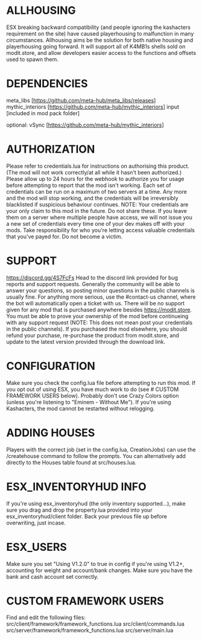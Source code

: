 # ALLHOUSING
ESX breaking backward compatibility (and people ignoring the kashacters requirement on the site) have caused playerhousing to malfunction in many circumstances.
Allhousing aims be the solution for both native housing and playerhousing going forward.
It will support all of K4MB1s shells sold on modit.store, and allow developers easier access to the functions and offsets used to spawn them.

# DEPENDENCIES
meta_libs [https://github.com/meta-hub/meta_libs/releases]
mythic_interiors [https://github.com/meta-hub/mythic_interiors]
input [included in mod pack folder]

optional: vSync [https://github.com/meta-hub/mythic_interiors]

# AUTHORIZATION
Please refer to credentials.lua for instructions on authorising this product. (The mod will not work correctly/at all while it hasn't been authorized.)
Please allow up to 24 hours for the webhook to authorize you for usage before attempting to report that the mod isn't working.
Each set of credentials can be run on a maximum of two servers at a time. Any more and the mod will stop working, and the credentials will be irreversibly blacklisted if suspicious behaviour continues.
  NOTE:
    Your credentials are your only claim to this mod in the future.
    Do not share these.
    If you leave them on a server where multiple people have access, we will not issue you a new set of credentials every time one of your dev makes off with your mods.
    Take responsibility for who you're letting access valuable credentials that you've payed for. Do not become a victim.

# SUPPORT
https://discord.gg/4S7FcFs
Head to the discord link provided for bug reports and support requests. Generally the community will be able to answer your questions, so posting minor questions in the public channels is usually fine.
For anything more serious, use the #contact-us channel, where the bot will automatically open a ticket with us.
There will be no support given for any mod that is purchased anywhere besides https://modit.store.
You must be able to prove your ownership of the mod before continueing with any support request (NOTE: This does not mean post your credentials in the public channels).
If you purchased the mod elsewhere, you should refund your purchase, re-purchase the product from modit.store, and update to the latest version provided through the download link.

# CONFIGURATION
Make sure you check the config.lua file before attempting to run this mod.
If you opt out of using ESX, you have much work to do (see # CUSTOM FRAMEWORK USERS below).
Probably don't use Crazy Colors option (unless you're listening to "Eminem - Without Me").
If you're using Kashacters, the mod cannot be restarted without relogging.

# ADDING HOUSES
Players with the correct job (set in the config.lua, CreationJobs) can use the /createhouse command to follow the prompts.
You can alternatively add directly to the Houses table found at src/houses.lua.

# ESX_INVENTORYHUD INFO
If you're using esx_inventoryhud (the only inventory supported...), make sure you drag and drop the property.lua provided into your esx_inventoryhud/client folder.
Back your previous file up before overwriting, just incase.

# ESX_USERS
Make sure you set "Using V1.2.0" to true in config if you're using V1.2+, accounting for weight and account/bank changes.
Make sure you have the bank and cash account set correctly.

# CUSTOM FRAMEWORK USERS
Find and edit the following files:
  src/client/framework/framework_functions.lua
  src/client/commands.lua
  src/server/framework/framework_functions.lua
  src/server/main.lua
